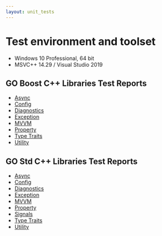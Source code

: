 ```yaml
---
layout: unit_tests
---
```


# Test environment and toolset

* Windows 10 Professional, 64 bit
* MSVC++ 14.29 / Visual Studio 2019

## GO Boost C++ Libraries Test Reports

* [Async](./GO_boost_libraries_async_tests_report.html)
* [Config](./GO_boost_libraries_config_tests_report.html)
* [Diagnostics](./GO_boost_libraries_diagnostics_tests_report.html)
* [Exception](./GO_boost_libraries_exception_tests_report.html)
* [MVVM](./GO_boost_libraries_mvvm_tests_report.html)
* [Property](./GO_boost_libraries_property_tests_report.html)
* [Type Traits](./GO_boost_libraries_type_traits_tests_report.html)
* [Utility](./GO_boost_libraries_utility_tests_report.html)

## GO Std C++ Libraries Test Reports

* [Async](./GO_std_libraries_async_tests_report.html)
* [Config](./GO_std_libraries_config_tests_report.html)
* [Diagnostics](./GO_std_libraries_diagnostics_tests_report.html)
* [Exception](./GO_std_libraries_exception_tests_report.html)
* [MVVM](./GO_std_libraries_mvvm_tests_report.html)
* [Property](./GO_std_libraries_property_tests_report.html)
* [Signals](./GO_std_libraries_signals_tests_report.html)
* [Type Traits](./GO_std_libraries_type_traits_tests_report.html)
* [Utility](./GO_std_libraries_utility_tests_report.html)
